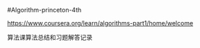 #Algorithm-princeton-4th

https://www.coursera.org/learn/algorithms-part1/home/welcome

算法课算法总结和习题解答记录